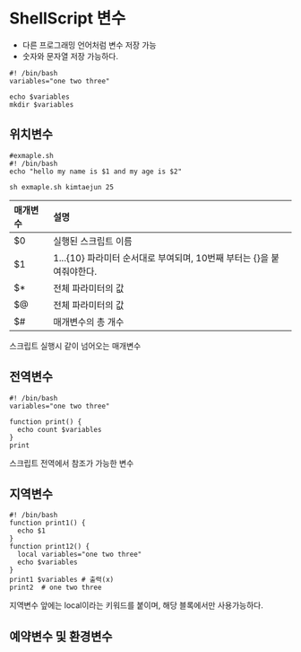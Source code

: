 # ShellScript 변수
- 다른 프로그래밍 언어처럼 변수 저장 가능
- 숫자와 문자열 저장 가능하다.

```shell
#! /bin/bash
variables="one two three"

echo $variables
mkdir $variables
```

## 위치변수
```shell
#exmaple.sh
#! /bin/bash
echo "hello my name is $1 and my age is $2"
```
```shell
sh exmaple.sh kimtaejun 25
```
| 매개변수           | 설명                                              |
|:---------------|:------------------------------------------------|
| $0             | 실행된 스크립트 이름                                     |
| $1             | $1...${10} 파라미터 순서대로 부여되며, 10번째 부터는 {}을 붙여줘야한다. |
| $*             | 전체 파라미터의 값                                      |
| $@             | 전체 파라미터의 값                                      |
| $#             | 매개변수의 총 개수                                      |


스크립트 실행시 같이 넘어오는 매개변수

## 전역변수
```shell
#! /bin/bash
variables="one two three"

function print() {
  echo count $variables
}
print 
```
스크립트 전역에서 참조가 가능한 변수

## 지역변수
```shell
#! /bin/bash
function print1() {
  echo $1
}
function print12() {
  local variables="one two three"
  echo $variables
}
print1 $variables # 출력(x)
print2  # one two three
```
지역변수 앞에는 local이라는 키워드를 붙이며, 해당 블록에서만 사용가능하다.

## 예약변수 및 환경변수
